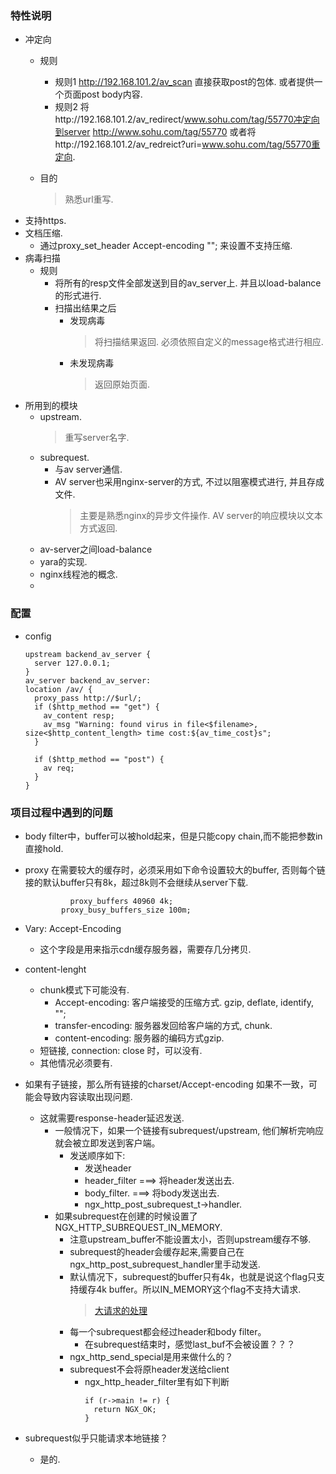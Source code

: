  
### 特性说明
  - 冲定向
    - 规则
      - 规则1 
        http://192.168.101.2/av_scan
        直接获取post的包体. 
        或者提供一个页面post body内容.
      - 规则2
        将http://192.168.101.2/av_redirect/www.sohu.com/tag/55770冲定向到server http://www.sohu.com/tag/55770
        或者将http://192.168.101.2/av_redreict?uri=www.sohu.com/tag/55770重定向.
        
    - 目的
      > 熟悉url重写.  
  - 支持https.
  - 文档压缩.
    - 通过proxy_set_header Accept-encoding ""; 来设置不支持压缩.
  - 病毒扫描
    - 规则
      - 将所有的resp文件全部发送到目的av_server上. 并且以load-balance的形式进行. 
      - 扫描出结果之后
        - 发现病毒
          > 将扫描结果返回. 必须依照自定义的message格式进行相应.
        - 未发现病毒
          > 返回原始页面.
  - 所用到的模块
    - upstream. 
      > 重写server名字.
    - subrequest.
      - 与av server通信.
      - AV server也采用nginx-server的方式, 不过以阻塞模式进行, 并且存成文件. 
        > 主要是熟悉nginx的异步文件操作.
        > AV server的响应模块以文本方式返回. 
    - av-server之间load-balance
    - yara的实现.
    - nginx线程池的概念.
    - 
    
### 配置
  - config
    ```
    upstream backend_av_server {
      server 127.0.0.1;
    }
    av_server backend_av_server:
    location /av/ {
      proxy_pass http://$url/;
      if ($http_method == "get") {
        av_content resp;
        av_msg "Warning: found virus in file<$filename>, size<$http_content_length> time cost:${av_time_cost}s";
      }
      
      if ($http_method == "post") {
        av req;
      }
    }
    ```
### 项目过程中遇到的问题
  - body filter中，buffer可以被hold起来，但是只能copy chain,而不能把参数in直接hold.
  - proxy 在需要较大的缓存时，必须采用如下命令设置较大的buffer, 否则每个链接的默认buffer只有8k，超过8k则不会继续从server下载.
    ```
              proxy_buffers 40960 4k;
            proxy_busy_buffers_size 100m;
    ```
  - Vary: Accept-Encoding
    - 这个字段是用来指示cdn缓存服务器，需要存几分拷贝.
  - content-lenght
    - chunk模式下可能没有.
      - Accept-encoding: 客户端接受的压缩方式. gzip, deflate, identify, "";
      - transfer-encoding: 服务器发回给客户端的方式, chunk.
      - content-encoding: 服务器的编码方式gzip.
    - 短链接, connection: close 时，可以没有.
    - 其他情况必须要有.
  - 如果有子链接，那么所有链接的charset/Accept-encoding 如果不一致，可能会导致内容读取出现问题.
    - 这就需要response-header延迟发送.
      - 一般情况下，如果一个链接有subrequest/upstream, 他们解析完响应就会被立即发送到客户端。 
        - 发送顺序如下:
          - 发送header
          - header_filter  ===> 将header发送出去.
          - body_filter.   ===> 将body发送出去. 
          - ngx_http_post_subrequest_t->handler. 
      - 如果subrequest在创建的时候设置了NGX_HTTP_SUBREQUEST_IN_MEMORY.
        - 注意upstream_buffer不能设置太小，否则upstream缓存不够.
        - subrequest的header会缓存起来,需要自己在ngx_http_post_subrequest_handler里手动发送.
        - 默认情况下，subrequest的buffer只有4k，也就是说这个flag只支持缓存4k buffer。所以IN_MEMORY这个flag不支持大请求.
          > [大请求的处理](http://blog.sina.com.cn/s/blog_7303a1dc0101b9tj.html)
        - 每一个subrequest都会经过header和body filter。
          - 在subrequest结束时，感觉last_buf不会被设置？？？
        - ngx_http_send_special是用来做什么的？
        - subrequest不会将原header发送给client
          - ngx_http_header_filter里有如下判断
            ```
            if (r->main != r) {
              return NGX_OK;
            }
            ```
            
        
  - subrequest似乎只能请求本地链接？
    - 是的. 


